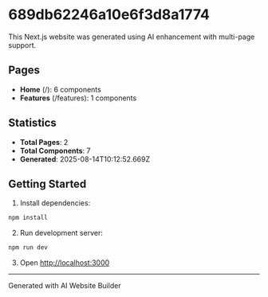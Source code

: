 # 689db62246a10e6f3d8a1774

This Next.js website was generated using AI enhancement with multi-page support.

## Pages

- **Home** (/): 6 components
- **Features** (/features): 1 components

## Statistics

- **Total Pages**: 2
- **Total Components**: 7
- **Generated**: 2025-08-14T10:12:52.669Z

## Getting Started

1. Install dependencies:
```bash
npm install
```

2. Run development server:
```bash
npm run dev
```

3. Open [http://localhost:3000](http://localhost:3000)

---
Generated with AI Website Builder
